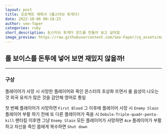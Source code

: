 ```yaml
---
layout: post
title: 프로젝트 계획서 (롤스타브 투게더)
date: 2022-10-06 00:18:23
author: seo-faper
categories: ruby
short_description: 돈스타브 투게더 모드를 만들어 보고 싶어짐
image_preview: https://raw.githubusercontent.com/Seo-Faper/cq_assets/master/heroes/cos_pr_17_23.png
---
```


## 롤 보이스를 돈투에 넣어 보면 재밌지 않을까! 
---

### 구상 

플레이어가 사망 시 사망한 플레이어와 죽인 몬스터의 초상화 뜨면서 롤 음성이 나오는 것
외국 유저가 많은 것을 감안해 영어로 통일

첫 번째 플레이어가 사망하면 `First Blood`
그 이후에 플레이어 사망 시 `Enemy Slain`
플레이어 부활 하기 전에 또 다른 플레이어가 죽을 시 `Dobule-Triple-quadr-penta-kill`
팬타킬 이후엔 그냥 `Enemy Slain`
모든 플레이어가 사망하면 `Ace`
플레이어가 부활 하고 자신을 죽인 몹에게 복수하면 `Shut down`


